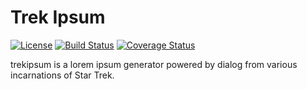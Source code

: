 # Trek Ipsum

[![License](https://img.shields.io/github/license/infinitewarp/trekipsum.svg)](https://github.com/infinitewarp/trekipsum/blob/master/LICENSE)
[![Build Status](https://travis-ci.org/infinitewarp/trekipsum.svg?branch=master)](https://travis-ci.org/infinitewarp/trekipsum)
[![Coverage Status](https://coveralls.io/repos/github/infinitewarp/trekipsum/badge.svg?branch=master)](https://coveralls.io/github/infinitewarp/trekipsum?branch=master)

trekipsum is a lorem ipsum generator powered by dialog from various
incarnations of Star Trek.
